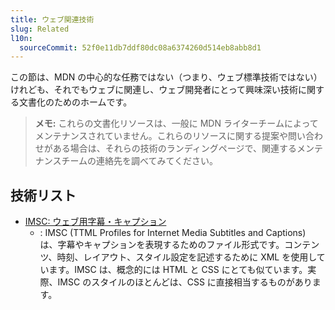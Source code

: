 ```yaml
---
title: ウェブ関連技術
slug: Related
l10n:
  sourceCommit: 52f0e11db7ddf80dc08a6374260d514eb8abb8d1
---
```


この節は、MDN の中心的な任務ではない（つまり、ウェブ標準技術ではない）けれども、それでもウェブに関連し、ウェブ開発者にとって興味深い技術に関する文書化のためのホームです。

> **メモ:** これらの文書化リソースは、一般に MDN ライターチームによってメンテナンスされていません。これらのリソースに関する提案や問い合わせがある場合は、それらの技術のランディングページで、関連するメンテナンスチームの連絡先を調べてみてください。

## 技術リスト

- [IMSC: ウェブ用字幕・キャプション](/ja/docs/Related/IMSC)
  - : IMSC (TTML Profiles for Internet Media Subtitles and Captions) は、字幕やキャプションを表現するためのファイル形式です。コンテンツ、時刻、レイアウト、スタイル設定を記述するために XML を使用しています。IMSC は、概念的には HTML と CSS にとても似ています。実際、IMSC のスタイルのほとんどは、CSS に直接相当するものがあります。
